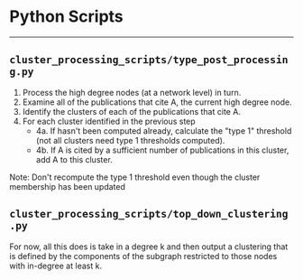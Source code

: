 # Python Scripts
---
## `cluster_processing_scripts/type_post_processing.py`
1. Process the high degree nodes (at a network level) in turn.
2. Examine all of the publications that cite A, the current high degree node.
3. Identify the clusters of each of the publications that cite A.
4. For each cluster identified in the previous step
    - 4a. If hasn't been computed already, calculate the "type 1" threshold (not all clusters need type 1 thresholds computed).
    - 4b. If A is cited by a sufficient number of publications in this cluster, add A to this cluster.

Note: Don't recompute the type 1 threshold even though the cluster membership has been updated


## `cluster_processing_scripts/top_down_clustering.py`
For now, all this does is take in a degree k and then output a clustering that is defined by the components of the subgraph restricted to those nodes with in-degree at least k.
